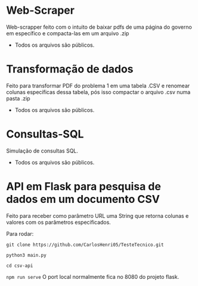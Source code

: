 # Web-Scraper

Web-scrapper feito com o intuito de baixar pdfs de uma página do governo em específico e compacta-las em um arquivo .zip
- Todos os arquivos são públicos.

# Transformação de dados 

Feito para transformar PDF do problema 1 em uma tabela .CSV e renomear colunas específicas dessa tabela, pós isso compactar o arquivo .csv numa pasta .zip
- Todos os arquivos são públicos.

# Consultas-SQL

Simulação de consultas SQL.
- Todos os arquivos são públicos. 

# API em Flask para pesquisa de dados em um documento CSV

Feito para receber como parâmetro URL uma String que retorna colunas e valores com os parâmetros especificados. 

Para rodar:

`git clone https://github.com/CarlosHenri05/TesteTecnico.git`

`python3 main.py`

`cd csv-api`

`npm run serve`
O port local normalmente fica no 8080 do projeto flask.
